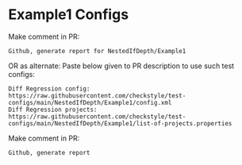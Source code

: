 # Example1 Configs
Make comment in PR:
```
Github, generate report for NestedIfDepth/Example1
```
OR as alternate:
Paste below given to PR description to use such test configs:
```
Diff Regression config: https://raw.githubusercontent.com/checkstyle/test-configs/main/NestedIfDepth/Example1/config.xml
Diff Regression projects: https://raw.githubusercontent.com/checkstyle/test-configs/main/NestedIfDepth/Example1/list-of-projects.properties
```
Make comment in PR:
```
Github, generate report
```

